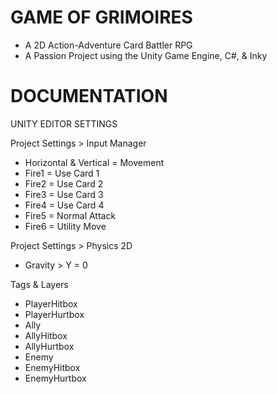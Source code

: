# GAME OF GRIMOIRES
* A 2D Action-Adventure Card Battler RPG
* A Passion Project using the Unity Game Engine, C#, & Inky

# DOCUMENTATION
UNITY EDITOR SETTINGS

Project Settings > Input Manager
* Horizontal & Vertical = Movement
* Fire1 = Use Card 1
* Fire2 = Use Card 2
* Fire3 = Use Card 3
* Fire4 = Use Card 4
* Fire5 = Normal Attack
* Fire6 = Utility Move

Project Settings > Physics 2D
* Gravity > Y = 0

Tags & Layers
* PlayerHitbox
* PlayerHurtbox
* Ally
* AllyHitbox
* AllyHurtbox
* Enemy
* EnemyHitbox
* EnemyHurtbox